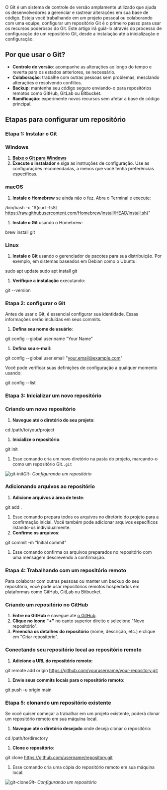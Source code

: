 O Git é um sistema de controle de versão amplamente utilizado que ajuda os desenvolvedores a gerenciar e rastrear alterações em sua base de código. Esteja você trabalhando em um projeto pessoal ou colaborando com uma equipe, configurar um repositório Git é o primeiro passo para usar os recursos poderosos do Git. Este artigo irá guiá-lo através do processo de configuração de um repositório Git, desde a instalação até a inicialização e configuração.

## Por que usar o Git?

- **Controle de versão**: acompanhe as alterações ao longo do tempo e reverta para os estados anteriores, se necessário.
- **Colaboração**: trabalhe com outras pessoas sem problemas, mesclando alterações e resolvendo conflitos.
- **Backup**: mantenha seu código seguro enviando-o para repositórios remotos como GitHub, GitLab ou Bitbucket.
- **Ramificação**: experimente novos recursos sem afetar a base de código principal.

## Etapas para configurar um repositório

### Etapa 1: Instalar o Git

### Windows

1. **[Baixe o Git para Windows](https://www.geeksforgeeks.org/how-to-install-git-on-windows-command-line/)**
2. **Execute o instalador** e siga as instruções de configuração. Use as configurações recomendadas, a menos que você tenha preferências específicas.

### macOS

1. **Instale o Homebrew** se ainda não o fez. Abra o Terminal e execute:

/bin/bash -c "$(curl -fsSL https://raw.githubusercontent.com/Homebrew/install/HEAD/install.sh)"

1. **Instale o Git** usando o Homebrew:

brew install git

### Linux

1. **Instale o Git** usando o gerenciador de pacotes para sua distribuição. Por exemplo, em sistemas baseados em Debian como o Ubuntu:

sudo apt update
sudo apt install git

1. **Verifique a instalação** executando:

git --version

### Etapa 2: configurar o Git

Antes de usar o Git, é essencial configurar sua identidade. Essas informações serão incluídas em seus commits.

1. **Defina seu nome de usuário**:

git config --global user.name "Your Name"

1. **Defina seu e-mail**:

git config --global user.email "your.email@example.com"

Você pode verificar suas definições de configuração a qualquer momento usando:

git config --list

### Etapa 3: Inicializar um novo repositório

### Criando um novo repositório

1. **Navegue até o diretório do seu projeto**:

cd /path/to/your/project

1. **Inicialize o repositório**:

git init

1. Esse comando cria um novo diretório na pasta do projeto, marcando-o como um repositório Git.`.git`

![git-init](https://media.geeksforgeeks.org/wp-content/uploads/20240619101736/git-init.png)_Git- Configurando um repositório_

### Adicionando arquivos ao repositório

1. **Adicione arquivos à área de teste**:

git add .

1. Esse comando prepara todos os arquivos no diretório do projeto para a confirmação inicial. Você também pode adicionar arquivos específicos listando-os individualmente.
2. **Confirme os arquivos**:

git commit -m "Initial commit"

1. Esse comando confirma os arquivos preparados no repositório com uma mensagem descrevendo a confirmação.

### Etapa 4: Trabalhando com um repositório remoto

Para colaborar com outras pessoas ou manter um backup do seu repositório, você pode usar repositórios remotos hospedados em plataformas como GitHub, GitLab ou Bitbucket.

### Criando um repositório no GitHub

1. **Entre no GitHub** e navegue até [o GitHub](https://github.com/).
2. **Clique no ícone "+"** no canto superior direito e selecione "Novo repositório".
3. **Preencha os detalhes do repositório** (nome, descrição, etc.) e clique em "Criar repositório".

### Conectando seu repositório local ao repositório remoto

1. **Adicione a URL do repositório remoto:**

git remote add origin https://github.com/yourusername/your-repository.git

1. **Envie seus commits locais para o repositório remoto**:

git push -u origin main

### Etapa 5: clonando um repositório existente

Se você quiser começar a trabalhar em um projeto existente, poderá clonar um repositório remoto em sua máquina local.

1. **Navegue até o diretório desejado** onde deseja clonar o repositório:

cd /path/to/directory

1. **Clone o repositório**:

git clone https://github.com/username/repository.git

1. Esse comando cria uma cópia do repositório remoto em sua máquina local.

![git-clone](https://media.geeksforgeeks.org/wp-content/uploads/20240619101846/git-clone.png)_Git- Configurando um repositório_


